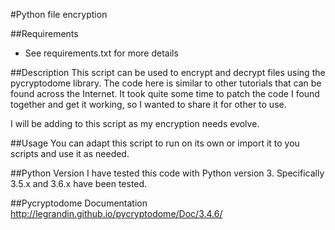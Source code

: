 #Python file encryption

##Requirements
* See requirements.txt for more details

##Description
This script can be used to encrypt and decrypt files using the pycryptodome library. The code here is similar to other tutorials that can be found across the Internet. It took quite some time to patch the code I found together and get it working, so I wanted to share it for other to use.

I will be adding to this script as my encryption needs evolve.

##Usage
You can adapt this script to run on its own or import it to you scripts and use it as needed.

##Python Version
I have tested this code with Python version 3. Specifically 3.5.x and 3.6.x have been tested.

##Pycryptodome Documentation
http://legrandin.github.io/pycryptodome/Doc/3.4.6/
